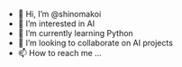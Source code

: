 - 👋 Hi, I’m @shinomakoi
- 👀 I’m interested in AI
- 🌱 I’m currently learning Python
- 💞️ I’m looking to collaborate on AI projects
- 📫 How to reach me ...

<!---
shinomakoi/shinomakoi is a ✨ special ✨ repository because its `README.md` (this file) appears on your GitHub profile.
You can click the Preview link to take a look at your changes.
--->
